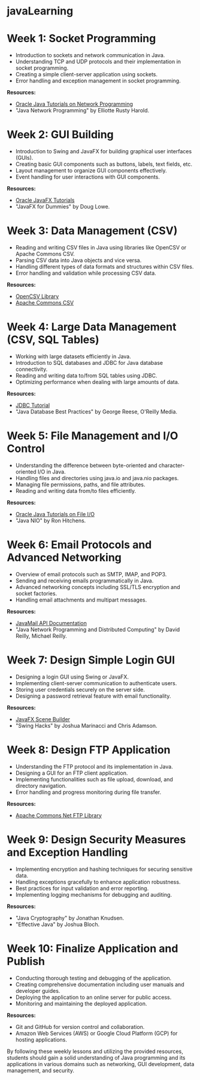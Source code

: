 # javaLearning
# Week 1: Socket Programming

- Introduction to sockets and network communication in Java.
- Understanding TCP and UDP protocols and their implementation in socket programming.
- Creating a simple client-server application using sockets.
- Error handling and exception management in socket programming.

**Resources:**
- [Oracle Java Tutorials on Network Programming](https://docs.oracle.com/javase/tutorial/networking/index.html)
- "Java Network Programming" by Elliotte Rusty Harold.

# Week 2: GUI Building

- Introduction to Swing and JavaFX for building graphical user interfaces (GUIs).
- Creating basic GUI components such as buttons, labels, text fields, etc.
- Layout management to organize GUI components effectively.
- Event handling for user interactions with GUI components.

**Resources:**
- [Oracle JavaFX Tutorials](https://openjfx.io/openjfx-docs/)
- "JavaFX for Dummies" by Doug Lowe.

# Week 3: Data Management (CSV)

- Reading and writing CSV files in Java using libraries like OpenCSV or Apache Commons CSV.
- Parsing CSV data into Java objects and vice versa.
- Handling different types of data formats and structures within CSV files.
- Error handling and validation while processing CSV data.

**Resources:**
- [OpenCSV Library](http://opencsv.sourceforge.net/)
- [Apache Commons CSV](https://commons.apache.org/proper/commons-csv/)

# Week 4: Large Data Management (CSV, SQL Tables)

- Working with large datasets efficiently in Java.
- Introduction to SQL databases and JDBC for Java database connectivity.
- Reading and writing data to/from SQL tables using JDBC.
- Optimizing performance when dealing with large amounts of data.

**Resources:**
- [JDBC Tutorial](https://docs.oracle.com/javase/tutorial/jdbc/index.html)
- "Java Database Best Practices" by George Reese, O'Reilly Media.

# Week 5: File Management and I/O Control

- Understanding the difference between byte-oriented and character-oriented I/O in Java.
- Handling files and directories using java.io and java.nio packages.
- Managing file permissions, paths, and file attributes.
- Reading and writing data from/to files efficiently.

**Resources:**
- [Oracle Java Tutorials on File I/O](https://docs.oracle.com/javase/tutorial/essential/io/index.html)
- "Java NIO" by Ron Hitchens.

# Week 6: Email Protocols and Advanced Networking

- Overview of email protocols such as SMTP, IMAP, and POP3.
- Sending and receiving emails programmatically in Java.
- Advanced networking concepts including SSL/TLS encryption and socket factories.
- Handling email attachments and multipart messages.

**Resources:**
- [JavaMail API Documentation](https://javaee.github.io/javamail/)
- "Java Network Programming and Distributed Computing" by David Reilly, Michael Reilly.

# Week 7: Design Simple Login GUI

- Designing a login GUI using Swing or JavaFX.
- Implementing client-server communication to authenticate users.
- Storing user credentials securely on the server side.
- Designing a password retrieval feature with email functionality.

**Resources:**
- [JavaFX Scene Builder](https://gluonhq.com/products/scene-builder/)
- "Swing Hacks" by Joshua Marinacci and Chris Adamson.

# Week 8: Design FTP Application

- Understanding the FTP protocol and its implementation in Java.
- Designing a GUI for an FTP client application.
- Implementing functionalities such as file upload, download, and directory navigation.
- Error handling and progress monitoring during file transfer.

**Resources:**
- [Apache Commons Net FTP Library](https://commons.apache.org/proper/commons-net/)

# Week 9: Design Security Measures and Exception Handling

- Implementing encryption and hashing techniques for securing sensitive data.
- Handling exceptions gracefully to enhance application robustness.
- Best practices for input validation and error reporting.
- Implementing logging mechanisms for debugging and auditing.

**Resources:**
- "Java Cryptography" by Jonathan Knudsen.
- "Effective Java" by Joshua Bloch.

# Week 10: Finalize Application and Publish

- Conducting thorough testing and debugging of the application.
- Creating comprehensive documentation including user manuals and developer guides.
- Deploying the application to an online server for public access.
- Monitoring and maintaining the deployed application.

**Resources:**
- Git and GitHub for version control and collaboration.
- Amazon Web Services (AWS) or Google Cloud Platform (GCP) for hosting applications.

By following these weekly lessons and utilizing the provided resources, students should gain a solid understanding of Java programming and its applications in various domains such as networking, GUI development, data management, and security.
